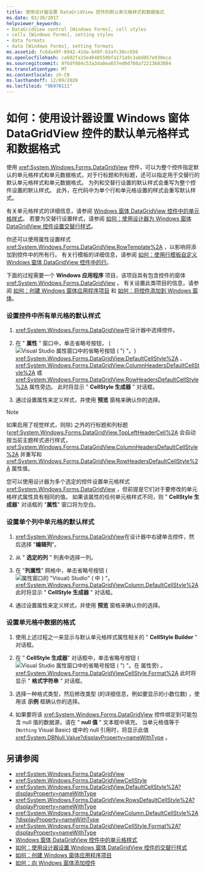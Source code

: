 ```yaml
---
title: 使用设计器设置 DataGridView 控件的默认单元格样式和数据格式
ms.date: 03/30/2017
helpviewer_keywords:
- DataGridView control [Windows Forms], cell styles
- cells [Windows Forms], setting styles
- data formats
- data [Windows Forms], setting formats
ms.assetid: fc6da49f-8942-41da-b49f-b2afc38cc656
ms.openlocfilehash: ca602fa15e4648550bfa171a9c3abd057e930eca
ms.sourcegitcommit: 9f6df084c53a3da0ea657ed0d708a72213683084
ms.translationtype: MT
ms.contentlocale: zh-CN
ms.lasthandoff: 12/09/2020
ms.locfileid: "96970111"
---
```

# <a name="how-to-set-default-cell-styles-and-data-formats-for-the-windows-forms-datagridview-control-using-the-designer"></a>如何：使用设计器设置 Windows 窗体 DataGridView 控件的默认单元格样式和数据格式

使用 <xref:System.Windows.Forms.DataGridView> 控件，可以为整个控件指定默认的单元格样式和单元数据格式，对于行标题和列标题，还可以指定用于交替行的默认单元格样式和单元数据格式。 为列和交替行设置的默认样式会重写为整个控件设置的默认样式。 此外，在代码中为单个行和单元格设置的样式会重写默认样式。

有关单元格样式的详细信息，请参阅 [Windows 窗体 DataGridView 控件中的单元格样式](cell-styles-in-the-windows-forms-datagridview-control.md)。 若要为交替行设置样式，请参阅 [如何：使用设计器为 Windows 窗体 DataGridView 控件设置交替行样式](set-alternating-row-styles-for-the-datagrid-using-the-designer.md)。

你还可以使用属性设置样式 <xref:System.Windows.Forms.DataGridView.RowTemplate%2A> ，以影响将添加到控件中的所有行。 有关行模板的详细信息，请参阅 [如何：使用行模板自定义 Windows 窗体 DataGridView 控件中的行](use-the-row-template-to-customize-rows-in-the-datagrid.md)。

下面的过程需要一个 **Windows 应用程序** 项目，该项目具有包含控件的窗体 <xref:System.Windows.Forms.DataGridView> 。 有关设置此类项目的信息，请参阅 [如何：创建 Windows 窗体应用程序项目](/visualstudio/ide/step-1-create-a-windows-forms-application-project) 和 [如何：将控件添加到 Windows 窗体](how-to-add-controls-to-windows-forms.md)。

### <a name="to-set-default-styles-for-all-cells-in-the-control"></a>设置控件中所有单元格的默认样式

1. <xref:System.Windows.Forms.DataGridView>在设计器中选择控件。

2. 在 " **属性** " 窗口中，单击省略号按钮， (![ Visual Studio 属性窗口中的省略号按钮 ( ") "。 ](./media/visual-studio-ellipsis-button.png)) <xref:System.Windows.Forms.DataGridView.DefaultCellStyle%2A> 、 <xref:System.Windows.Forms.DataGridView.ColumnHeadersDefaultCellStyle%2A> 或 <xref:System.Windows.Forms.DataGridView.RowHeadersDefaultCellStyle%2A> 属性旁边。 此时将显示 " **CellStyle 生成器** " 对话框。

3. 通过设置属性来定义样式，并使用 **预览** 窗格来确认你的选择。

> [!NOTE]
> 如果启用了视觉样式，则除) 之外的行标题和列标题 (<xref:System.Windows.Forms.DataGridView.TopLeftHeaderCell%2A> 会自动按当前主题样式进行样式， <xref:System.Windows.Forms.DataGridView.ColumnHeadersDefaultCellStyle%2A> 并重写和 <xref:System.Windows.Forms.DataGridView.RowHeadersDefaultCellStyle%2A> 属性值。
>
> 您可以使用设计器为多个选定的控件设置单元格样式 <xref:System.Windows.Forms.DataGridView> ，但前提是它们对于要修改的单元格样式属性具有相同的值。 如果该属性的任何单元格样式不同，则 " **CellStyle 生成器**" 对话框的 "**属性**" 窗口将为空白。

### <a name="to-set-default-styles-for-cells-in-individual-columns"></a>设置单个列中单元格的默认样式

1. <xref:System.Windows.Forms.DataGridView>在设计器中右键单击控件，然后选择 "**编辑列**"。

2. 从 " **选定的列** " 列表中选择一列。

3. 在 "**列属性**" 网格中，单击省略号按钮 (![ 属性窗口的 "Visual) Studio" ( 中 ) "。 ](./media/visual-studio-ellipsis-button.png) <xref:System.Windows.Forms.DataGridViewColumn.DefaultCellStyle%2A> 此时将显示 " **CellStyle 生成器** " 对话框。

4. 通过设置属性来定义样式，并使用 **预览** 窗格来确认你的选择。

### <a name="to-format-data-in-cells"></a>设置单元格中数据的格式

1. 使用上述过程之一来显示与默认单元格样式属性相关的 " **CellStyle Builder** " 对话框。

2. 在 " **CellStyle 生成器**" 对话框中，单击省略号按钮 (![ Visual Studio 属性窗口中的省略号按钮 ( ") "。在 ](./media/visual-studio-ellipsis-button.png) 属性旁) 。 <xref:System.Windows.Forms.DataGridViewCellStyle.Format%2A> 此时将显示 " **格式字符串** " 对话框。

3. 选择一种格式类型，然后修改类型 (的详细信息，例如要显示的小数位数) ，使用该 **示例** 框确认你的选择。

4. 如果要将该 <xref:System.Windows.Forms.DataGridView> 控件绑定到可能包含 null 值的数据源，请在 " **null 值** " 文本框中填充。 当单元格值等于 (`Nothing` Visual Basic) 或中的 null 引用时，将显示此值 <xref:System.DBNull.Value?displayProperty=nameWithType> 。

## <a name="see-also"></a>另请参阅

- <xref:System.Windows.Forms.DataGridView>
- <xref:System.Windows.Forms.DataGridViewCellStyle>
- <xref:System.Windows.Forms.DataGridView.DefaultCellStyle%2A?displayProperty=nameWithType>
- <xref:System.Windows.Forms.DataGridView.RowsDefaultCellStyle%2A?displayProperty=nameWithType>
- <xref:System.Windows.Forms.DataGridViewColumn.DefaultCellStyle%2A?displayProperty=nameWithType>
- <xref:System.Windows.Forms.DataGridViewCellStyle.Format%2A?displayProperty=nameWithType>
- [Windows 窗体 DataGridView 控件中的单元格样式](cell-styles-in-the-windows-forms-datagridview-control.md)
- [如何：使用设计器设置 Windows 窗体 DataGridView 控件的交替行样式](set-alternating-row-styles-for-the-datagrid-using-the-designer.md)
- [如何：创建 Windows 窗体应用程序项目](/visualstudio/ide/step-1-create-a-windows-forms-application-project)
- [如何：向 Windows 窗体添加控件](how-to-add-controls-to-windows-forms.md)
